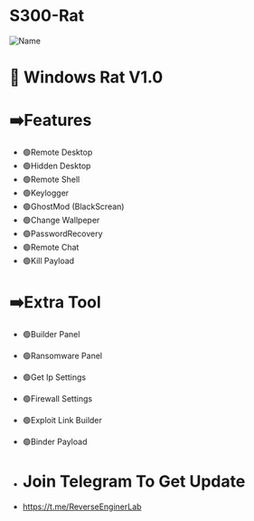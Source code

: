 # S300-Rat


![Name](https://github.com/user-attachments/assets/698cceb4-3b60-4197-af29-83b7a9949a1c)


# 📌 Windows Rat V1.0

# ➡️Features
- 🟢Remote Desktop
- 🟢Hidden Desktop
- 🟢Remote Shell
- 🟢Keylogger
- 🟢GhostMod (BlackScrean)
- 🟢Change Wallpeper
- 🟢PasswordRecovery
- 🟢Remote Chat
- 🟢Kill Payload


# ➡️Extra Tool
- 🟢Builder Panel
- 🟢Ransomware Panel
- 🟢Get Ip Settings
- 🟢Firewall Settings
- 🟢Exploit Link Builder
- 🟢Binder Payload

- # Join Telegram To Get Update
- https://t.me/ReverseEnginerLab
